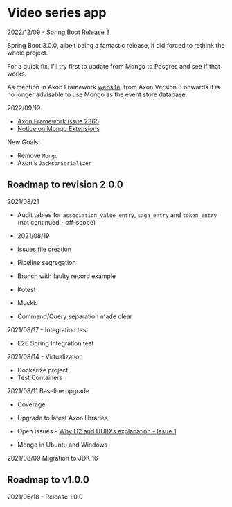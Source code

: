 # Video series app

<ins>2022/12/09</ins> - Spring Boot Release 3

Spring Boot 3.0.0, albeit being a fantastic release, it did forced to rethink the whole project.

For a quick fix, I'll try first to update from Mongo to Posgres and see if that works.

As mention in Axon
Framework [website](https://docs.axoniq.io/reference-guide/v/3.3/part-iii-infrastructure-components/repository-and-event-store#mongodb-event-storage-engine),
from Axon Version 3 onwards it is no longer advisable to use Mongo as the event store database.

2022/09/19

- [Axon Framework issue 2365](https://github.com/AxonFramework/AxonFramework/issues/2365#event-7412299709)
- [Notice on Mongo Extensions](https://docs.axoniq.io/reference-guide/extensions/mongo)

New Goals:

- Remove `Mongo`
- Axon's `JacksonSerializer`

## Roadmap to revision 2.0.0

2021/08/21

- Audit tables for `association_value_entry`, `saga_entry` and `token_entry` (not continued - off-scope)

- 2021/08/19
- Issues file creation
- Pipeline segregation
- Branch with faulty record example
- Kotest
- Mockk
- Command/Query separation made clear

2021/08/17 - Integration test

- E2E Spring Integration test

2021/08/14 - Virtualization

- Dockerize project
- Test Containers

2021/08/11 Baseline upgrade

- Coverage
- Upgrade to latest Axon libraries
- Open issues - [Why H2 and UUID's explanation - Issue 1](https://gitlab.com/jesperancinha/video-series-app/-/issues/1)

- Mongo in Ubuntu and Windows

2021/08/09 Migration to JDK 16

## Roadmap to v1.0.0

2021/06/18 - Release 1.0.0

